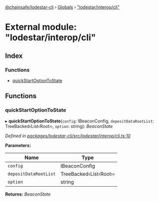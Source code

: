 [@chainsafe/lodestar-cli](../README.md) › [Globals](../globals.md) › ["lodestar/interop/cli"](_lodestar_interop_cli_.md)

# External module: "lodestar/interop/cli"

## Index

### Functions

* [quickStartOptionToState](_lodestar_interop_cli_.md#quickstartoptiontostate)

## Functions

###  quickStartOptionToState

▸ **quickStartOptionToState**(`config`: IBeaconConfig, `depositDataRootList`: TreeBacked‹List‹Root››, `option`: string): *BeaconState*

*Defined in [packages/lodestar-cli/src/lodestar/interop/cli.ts:10](https://github.com/ChainSafe/lodestar/blob/b6353573c/packages/lodestar-cli/src/lodestar/interop/cli.ts#L10)*

**Parameters:**

Name | Type |
------ | ------ |
`config` | IBeaconConfig |
`depositDataRootList` | TreeBacked‹List‹Root›› |
`option` | string |

**Returns:** *BeaconState*
